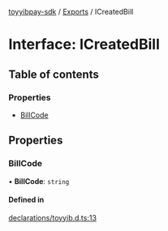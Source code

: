 [toyyibpay-sdk](../README.md) / [Exports](../modules.md) / ICreatedBill

# Interface: ICreatedBill

## Table of contents

### Properties

- [BillCode](ICreatedBill.md#billcode)

## Properties

### BillCode

• **BillCode**: `string`

#### Defined in

[declarations/toyyib.d.ts:13](https://github.com/fadhilx/toyyibpay-sdk-js/blob/7872f63/src/declarations/toyyib.d.ts#L13)
